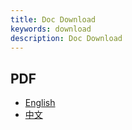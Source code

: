 ```yaml
---
title: Doc Download
keywords: download
description: Doc Download
---
```


## PDF

* [English](/pdf/dromara_soul_docs_en.pdf)
* [中文](/pdf/dromara_soul_docs_cn.pdf)

